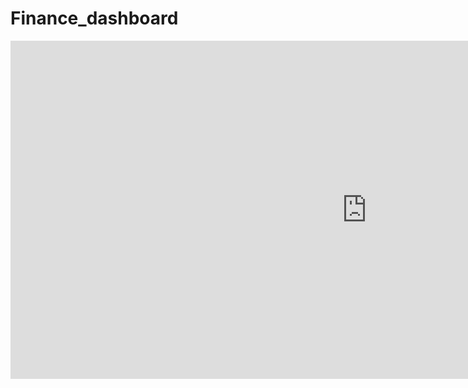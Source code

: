 # Finance_dashboard

<iframe title="Finance" width="1140" height="541.25" src="https://app.powerbi.com/reportEmbed?reportId=047ab272-dc7f-422f-bdea-0f0711c1fc22&autoAuth=true&ctid=09bd1956-edda-4e9a-9543-7c7aa2cf4e81" frameborder="0" allowFullScreen="true"></iframe>

